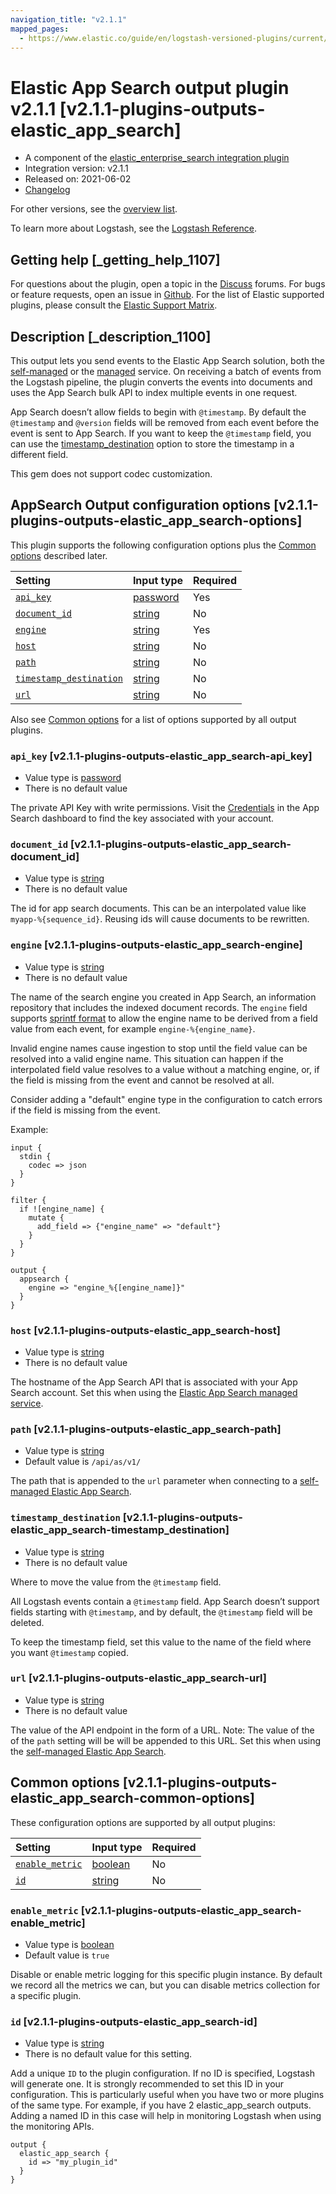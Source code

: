 ```yaml
---
navigation_title: "v2.1.1"
mapped_pages:
  - https://www.elastic.co/guide/en/logstash-versioned-plugins/current/v2.1.1-plugins-outputs-elastic_app_search.html
---
```


# Elastic App Search output plugin v2.1.1 [v2.1.1-plugins-outputs-elastic_app_search]

* A component of the [elastic\_enterprise\_search integration plugin](integration-elastic_enterprise_search-index.md)
* Integration version: v2.1.1
* Released on: 2021-06-02
* [Changelog](https://github.com/logstash-plugins/logstash-integration-elastic_enterprise_search/blob/v2.1.1/CHANGELOG.md)

For other versions, see the [overview list](output-elastic_app_search-index.md).

To learn more about Logstash, see the [Logstash Reference](https://www.elastic.co/guide/en/logstash/current/index.html).

## Getting help [_getting_help_1107]

For questions about the plugin, open a topic in the [Discuss](http://discuss.elastic.co) forums. For bugs or feature requests, open an issue in [Github](https://github.com/logstash-plugins/logstash-integration-elastic_enterprise_search). For the list of Elastic supported plugins, please consult the [Elastic Support Matrix](https://www.elastic.co/support/matrix#matrix_logstash_plugins).

## Description [_description_1100]

This output lets you send events to the Elastic App Search solution, both the [self-managed](https://www.elastic.co/downloads/app-search) or the [managed](https://www.elastic.co/cloud/app-search-service) service. On receiving a batch of events from the Logstash pipeline, the plugin converts the events into documents and uses the App Search bulk API to index multiple events in one request.

App Search doesn’t allow fields to begin with `@timestamp`. By default the `@timestamp` and `@version` fields will be removed from each event before the event is sent to App Search. If you want to keep the `@timestamp` field, you can use the [timestamp\_destination](v2-1-1-plugins-outputs-elastic_app_search.md#v2.1.1-plugins-outputs-elastic_app_search-timestamp_destination) option to store the timestamp in a different field.

This gem does not support codec customization.

## AppSearch Output configuration options [v2.1.1-plugins-outputs-elastic_app_search-options]

This plugin supports the following configuration options plus the [Common options](v2-1-1-plugins-outputs-elastic_app_search.md#v2.1.1-plugins-outputs-elastic_app_search-common-options) described later.

| Setting | Input type | Required |
| :- | :- | :- |
| [`api_key`](v2-1-1-plugins-outputs-elastic_app_search.md#v2.1.1-plugins-outputs-elastic_app_search-api_key) | [password](/lsr/value-types.md#password) | Yes |
| [`document_id`](v2-1-1-plugins-outputs-elastic_app_search.md#v2.1.1-plugins-outputs-elastic_app_search-document_id) | [string](/lsr/value-types.md#string) | No |
| [`engine`](v2-1-1-plugins-outputs-elastic_app_search.md#v2.1.1-plugins-outputs-elastic_app_search-engine) | [string](/lsr/value-types.md#string) | Yes |
| [`host`](v2-1-1-plugins-outputs-elastic_app_search.md#v2.1.1-plugins-outputs-elastic_app_search-host) | [string](/lsr/value-types.md#string) | No |
| [`path`](v2-1-1-plugins-outputs-elastic_app_search.md#v2.1.1-plugins-outputs-elastic_app_search-path) | [string](/lsr/value-types.md#string) | No |
| [`timestamp_destination`](v2-1-1-plugins-outputs-elastic_app_search.md#v2.1.1-plugins-outputs-elastic_app_search-timestamp_destination) | [string](/lsr/value-types.md#string) | No |
| [`url`](v2-1-1-plugins-outputs-elastic_app_search.md#v2.1.1-plugins-outputs-elastic_app_search-url) | [string](/lsr/value-types.md#string) | No |

Also see [Common options](v2-1-1-plugins-outputs-elastic_app_search.md#v2.1.1-plugins-outputs-elastic_app_search-common-options) for a list of options supported by all output plugins.

### `api_key` [v2.1.1-plugins-outputs-elastic_app_search-api_key]

* Value type is [password](/lsr/value-types.md#password)
* There is no default value

The private API Key with write permissions. Visit the [Credentials](https://app.swiftype.com/as/credentials) in the App Search dashboard to find the key associated with your account.

### `document_id` [v2.1.1-plugins-outputs-elastic_app_search-document_id]

* Value type is [string](/lsr/value-types.md#string)
* There is no default value

The id for app search documents. This can be an interpolated value like `myapp-%{sequence_id}`. Reusing ids will cause documents to be rewritten.

### `engine` [v2.1.1-plugins-outputs-elastic_app_search-engine]

* Value type is [string](/lsr/value-types.md#string)
* There is no default value

The name of the search engine you created in App Search, an information repository that includes the indexed document records. The `engine` field supports [sprintf format](https://www.elastic.co/guide/en/logstash/current/event-dependent-configuration.html#sprintf) to allow the engine name to be derived from a field value from each event, for example `engine-%{engine_name}`.

Invalid engine names cause ingestion to stop until the field value can be resolved into a valid engine name. This situation can happen if the interpolated field value resolves to a value without a matching engine, or, if the field is missing from the event and cannot be resolved at all.

Consider adding a "default" engine type in the configuration to catch errors if the field is missing from the event.

Example:

```
input {
  stdin {
    codec => json
  }
}

filter {
  if ![engine_name] {
    mutate {
      add_field => {"engine_name" => "default"}
    }
  }
}

output {
  appsearch {
    engine => "engine_%{[engine_name]}"
  }
}
```

### `host` [v2.1.1-plugins-outputs-elastic_app_search-host]

* Value type is [string](/lsr/value-types.md#string)
* There is no default value

The hostname of the App Search API that is associated with your App Search account. Set this when using the [Elastic App Search managed service](https://www.elastic.co/cloud/app-search-service).

### `path` [v2.1.1-plugins-outputs-elastic_app_search-path]

* Value type is [string](/lsr/value-types.md#string)
* Default value is `/api/as/v1/`

The path that is appended to the `url` parameter when connecting to a [self-managed Elastic App Search](https://www.elastic.co/downloads/app-search).

### `timestamp_destination` [v2.1.1-plugins-outputs-elastic_app_search-timestamp_destination]

* Value type is [string](/lsr/value-types.md#string)
* There is no default value

Where to move the value from the `@timestamp` field.

All Logstash events contain a `@timestamp` field. App Search doesn’t support fields starting with `@timestamp`, and by default, the `@timestamp` field will be deleted.

To keep the timestamp field, set this value to the name of the field where you want `@timestamp` copied.

### `url` [v2.1.1-plugins-outputs-elastic_app_search-url]

* Value type is [string](/lsr/value-types.md#string)
* There is no default value

The value of the API endpoint in the form of a URL. Note: The value of the of the `path` setting will be will be appended to this URL. Set this when using the [self-managed Elastic App Search](https://www.elastic.co/downloads/app-search).

## Common options [v2.1.1-plugins-outputs-elastic_app_search-common-options]

These configuration options are supported by all output plugins:

| Setting | Input type | Required |
| :- | :- | :- |
| [`enable_metric`](v2-1-1-plugins-outputs-elastic_app_search.md#v2.1.1-plugins-outputs-elastic_app_search-enable_metric) | [boolean](/lsr/value-types.md#boolean) | No |
| [`id`](v2-1-1-plugins-outputs-elastic_app_search.md#v2.1.1-plugins-outputs-elastic_app_search-id) | [string](/lsr/value-types.md#string) | No |

### `enable_metric` [v2.1.1-plugins-outputs-elastic_app_search-enable_metric]

* Value type is [boolean](/lsr/value-types.md#boolean)
* Default value is `true`

Disable or enable metric logging for this specific plugin instance. By default we record all the metrics we can, but you can disable metrics collection for a specific plugin.

### `id` [v2.1.1-plugins-outputs-elastic_app_search-id]

* Value type is [string](/lsr/value-types.md#string)
* There is no default value for this setting.

Add a unique `ID` to the plugin configuration. If no ID is specified, Logstash will generate one. It is strongly recommended to set this ID in your configuration. This is particularly useful when you have two or more plugins of the same type. For example, if you have 2 elastic\_app\_search outputs. Adding a named ID in this case will help in monitoring Logstash when using the monitoring APIs.

```
output {
  elastic_app_search {
    id => "my_plugin_id"
  }
}
```
